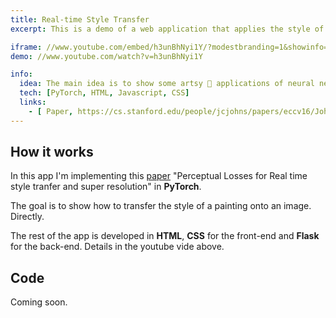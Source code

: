 ```yaml
---
title: Real-time Style Transfer
excerpt: This is a demo of a web application that applies the style of a painting directly on an input image. In real time.

iframe: //www.youtube.com/embed/h3unBhNyi1Y/?modestbranding=1&showinfo=0&autohide=1&rel=0
demo: //www.youtube.com/watch?v=h3unBhNyi1Y

info:
  idea: The main idea is to show some artsy 🎨 applications of neural networks!
  tech: [PyTorch, HTML, Javascript, CSS]
  links:
    - [ Paper, https://cs.stanford.edu/people/jcjohns/papers/eccv16/JohnsonECCV16.pdf ]
---
```


## How it works

In this app I'm implementing this [paper](https://cs.stanford.edu/people/jcjohns/papers/eccv16/JohnsonECCV16.pdf) "Perceptual Losses for Real time style tranfer and super resolution" in **PyTorch**.

The goal is to show how to transfer the style of a painting onto an image. Directly.  

The rest of the app is developed in **HTML**, **CSS** for the front-end and **Flask** for the back-end. Details in the youtube vide above.


## Code 

Coming soon.